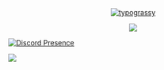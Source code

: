 <div align="center">
<a href="https://github.com/kawarimidoll/typograssy">
    <img alt="typograssy" src="https://typograssy.deno.dev/api?text=Hi%20I%20am%20Chitraksh%20&l0=000000&bg=000000">
</a>
</div>
<p align="center">
  <a href="https://skillicons.dev">
    <img src="https://skillicons.dev/icons?i=cpp,cs,c,kotlin,java,py,js,ts,electron,dart,react,nextjs,vscode,nodejs,aws,gcp,docker,firebase,mongodb,linux,unreal,tailwind,rust,postgres" />
  </a>
</p>

[![Discord Presence](https://lanyard.cnrad.dev/api/937356049361547354)](https://discord.com/users/937356049361547354)





<img align="left" src="https://profile-counter.glitch.me/chitrakshbotwala/count.svg">

